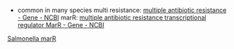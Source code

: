 - common in many species
multi resistance: [multiple antibiotic resistance - Gene - NCBI](https://www.ncbi.nlm.nih.gov/gene/?term=multiple+antibiotic+resistance)
marR: [multiple antibiotic resistance transcriptional regulator MarR - Gene - NCBI](https://www.ncbi.nlm.nih.gov/gene/?term=multiple+antibiotic+resistance+transcriptional+regulator+MarR)

[Salmonella marR](https://www.ncbi.nlm.nih.gov/nuccore/NC_003197.2?report=genbank&from=1597490&to=1598122&strand=true)
